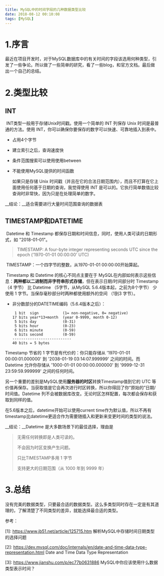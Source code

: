 ```yaml
---
title: MySQL中的时间字段的几种数据类型比较
date: 2018-08-12 00:10:08
tags: [MySQL]
---
```


# 1.序言

​	最近在项目开发时，对于MySQL数据库中的有关时间的字段该选用何种类型，引发了一些争论。所以做了一些简单的研究，看了一些blog，和官方文档。最后做出一个自己的总结。

<!-- more -->

# 2.类型比较

## INT

​	INT类型一般用于存储Unix时间戳。使用一个简单的 INT 列保存 Unix 时间是最普通的方法。使用 INT，你可以确保你要保存的数字可以快速、可靠地插入到表中。

- 占用4个字节

- 建立索引之后，查询速度快

- 条件范围搜索可以使用使用between

- 不能使用MySQL提供的时间函数




  	如果只是存储 Unix 时间戳（并且在它的合法日期范围内），而且不打算在它上面使用任何基于日期的查询，我觉得使用 INT 是可以的。它执行简单数值比较查询时非常快，因为只是在处理简单的数字。

__结论：__适合需要进行大量时间范围查询的数据表



## TIMESTAMP和DATETIME

​	Datetime 和 Timestamp 都保存日期和时间信息，同时，使用人类可读的日期形式，如 "2018-01-01"。

> TIMESTAMP: A four-byte integer representing seconds UTC since the epoch ('1970-01-01 00:00:00' UTC)

​	TIMESTAMP：一个四字节的整数，从1970-01-01 00:00:00开始算起。

​	Timestamp 和 Datetime 的核心不同点主要在于 MySQL在内部如何表示这些信息：**两种都以二进制而非字符串形式存储**，但在表示日期/时间部分时 Timestamp （4 字节） 比 Datetime （5字节，从MySQL 5.6.4版本起，之前为8个字节） 少使用 1 字节。当保存毫秒部分时两种都使用额外的空间 （1到3 字节）。

- 非分数部分的DATETIME编码（5.6.4版本之后）：

  ```
   1 bit  sign           (1= non-negative, 0= negative)
  17 bits year*13+month  (year 0-9999, month 0-12)
   5 bits day            (0-31)
   5 bits hour           (0-23)
   6 bits minute         (0-59)
   6 bits second         (0-59)
  ---------------------------
  40 bits = 5 bytes
  ```



Timestamp 节省的 1 字节是有代价的：你只能存储从 '1970-01-01 00:00:01.000000' 到 '2038-01-19 03:14:07.999999' 之间的时间。而 Datetime 允许你存储从 '1000-01-01 00:00:00.000000' 到 '9999-12-31 23:59:59.999999' 之间的任何时间。

另一个重要的差别是MySQL使用**服务器的时区**转换Timestamp值到它的 UTC 等价值再保存。当获取值是它会再次进行时区转换，所以你得回了你“原始的”日期/时间值。Datetime 列不会被数据库改变。无论时区怎样配置，每次都会保存和获取到同样的值。

在5.6版本之后，datetime开始可以使用current time作为默认值，所以不再有timestamp比datetime更适合作为需要随插入和更新来变更时间的类型的说法。



__结论：__Datetime 是大多数场景下的最佳选择，理由是

> 无需任何转换即是人类可读的。
>
> 不会因为时区变换产生问题。
>
> 只比TIMESTAMP多用 1 字节
>
> 支持更大的日期范围（从 1000 年到 9999 年）

# 3.总结

​	没有完美的数据类型，只要最合适的数据类型。这么多类型同时存在一定是有其道理的，了解清楚了不同类型的差异，就能选择最合适的类型。



参考：

[1]: https://www.jb51.net/article/125715.htm 解析MySQL中存储时间日期类型的选择问题

[2]: https://dev.mysql.com/doc/internals/en/date-and-time-data-type-representation.html Date and Time Data Type Representation

[3]: https://www.jianshu.com/p/ec77b0631886 MySQL中你应该使用什么数据类型表示时间？

